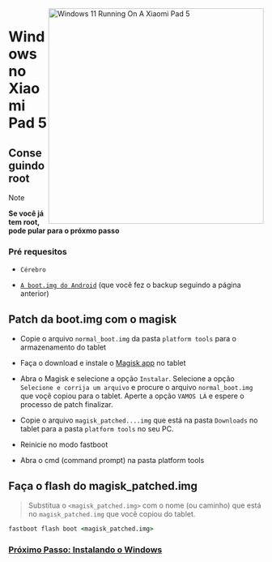 <img align="right" src="https://raw.githubusercontent.com/erdilS/Port-Windows-11-Xiaomi-Pad-5/main/nabu.png" width="425" alt="Windows 11 Running On A Xiaomi Pad 5">


# Windows no Xiaomi Pad 5

## Conseguindo root 
> [!NOTE]
> **Se você já tem root, pode pular para o próxmo passo**

### Pré requesitos
- ```Cérebro```
  
- [```A boot.img do Android```](/guide/Portuguese/1-partition-pt.md#fa%C3%A7a-um-backup-da-sua-bootimg-atual) (que você fez o backup seguindo a página anterior)


## Patch da boot.img com o magisk
- Copie o arquivo ```normal_boot.img``` da pasta ```platform tools``` para o armazenamento do tablet 

- Faça o download e instale o [Magisk app](https://github.com/topjohnwu/Magisk/releases/latest) no tablet
  
-  Abra o Magisk e selecione a opção ```Instalar```. Selecione a opção ```Selecione e corrija um arquivo``` e procure o arquivo ```normal_boot.img``` que voçê copiou para o tablet. Aperte a opção ```VAMOS LÁ``` e espere o processo de patch finalizar.
  
- Copie o arquivo ```magisk_patched....img``` que está na pasta ```Downloads``` no tablet para a pasta ```platform tools``` no seu PC. 

- Reinicie no modo fastboot
  
- Abra o cmd (command prompt) na pasta platform tools 

 ## Faça o flash do magisk_patched.img
 > Substitua o `<magisk_patched.img>` com o nome (ou caminho) que está no ```magisk_patched.img``` que você copiou do tablet.
```cmd
fastboot flash boot <magisk_patched.img>
```

### [Próximo Passo: Instalando o Windows](/guide/Portuguese/3-install-pt.md)
